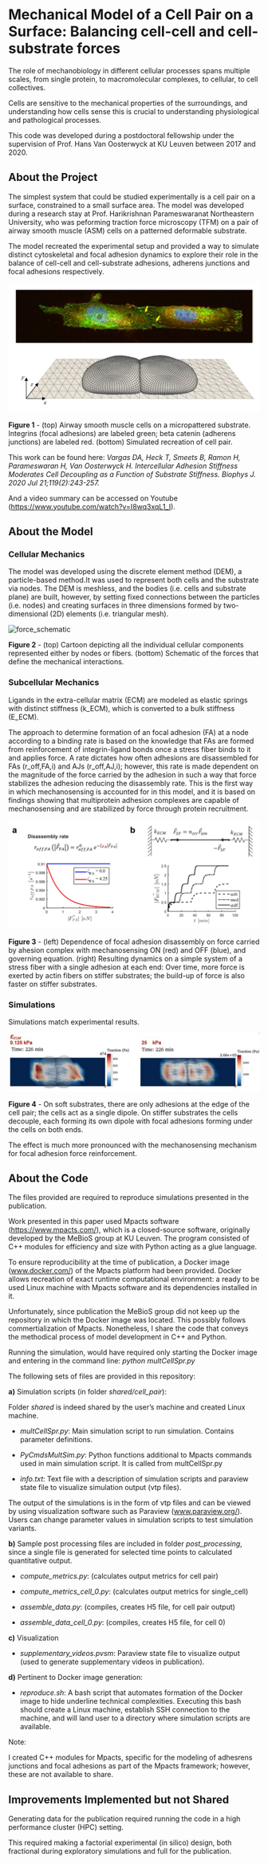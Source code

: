 # Mechanical Model of a Cell Pair on a Surface: Balancing cell-cell and cell-substrate forces

The role of mechanobiology in different cellular processes spans multiple scales, from single protein, to macromolecular complexes, to cellular, to cell collectives.

Cells are sensitive to the mechanical properties of the surroundings, and understanding how cells sense this is crucial to understanding physiological and pathological processes.

This code was developed during a postdoctoral fellowship under the supervision of Prof. Hans Van Oosterwyck at KU Leuven between 2017 and 2020.

## About the Project

The simplest system that could be studied experimentally is a cell pair on a surface, constrained to a small surface area. The model was developed during a research stay at Prof. Harikrishnan Parameswaranat Northeastern University, who was peforming traction force microscopy (TFM) on a pair of airway smooth muscle (ASM) cells on a patterned deformable substrate.

The model recreated the experimental setup and provided a way to simulate distinct cytoskeletal and focal adhesion dynamics to explore their role in the balance of cell-cell and cell-substrate adhesions, adherens junctions and focal adhesions respectively.

![experiment_and_model](Figures/DEM.jpg) 

**Figure 1** - (top) Airway smooth muscle cells on a micropattered substrate. Integrins (focal adhesions) are labeled green; beta catenin (adherens junctions) are labeled red. (bottom) Simulated recreation of cell pair.

This work can be found here:
*Vargas DA, Heck T, Smeets B, Ramon H, Parameswaran H, Van Oosterwyck H. Intercellular Adhesion Stiffness Moderates Cell Decoupling as a Function of Substrate Stiffness. Biophys J. 2020 Jul 21;119(2):243-257.*

And a video summary can be accessed on Youtube (https://www.youtube.com/watch?v=I8wq3xqL1_I).

## About the Model

### Cellular  Mechanics

The model was developed using the discrete element method (DEM), a particle-based method.It was used to represent both cells and the substrate via nodes. The DEM is meshless, and the bodies (i.e. cells and substrate plane) are built, however, by setting fixed connections between the particles (i.e. nodes) and creating surfaces in three dimensions formed by two-dimensional (2D) elements (i.e. triangular mesh).

![force_schematic](Figures/force_eq.jpg) 

**Figure 2** - (top) Cartoon depicting all the individual cellular components represented either by nodes or fibers. (bottom) Schematic of the forces that define the mechanical interactions.

### Subcellular Mechanics

Ligands in the extra-cellular matrix (ECM) are modeled as elastic springs with distinct stiffness (k_ECM), which is converted to a bulk stiffness (E_ECM).

The approach to determine formation of an focal adhesion (FA) at a node according to a binding rate is based on the knowledge that FAs are formed from reinforcement of integrin-ligand bonds once a stress fiber binds to it and applies force. A rate dictates how often adhesions are disassembled for FAs (r_off,FA,i) and AJs (r_off,AJ,i); however, this rate is made dependent on the magnitude of the force carried by the adhesion in such a way that force stabilizes the adhesion reducing the disassembly rate. This is the first way in which mechanosensing is accounted for in this model, and it is based on findings showing that multiprotein adhesion complexes are capable of mechanosensing and are stabilized by force through protein recruitment.

![mechanosensing](Figures/mechanosensing_mech.jpg) 

**Figure 3** - (left) Dependence of focal adhesion disassembly on force carried by ahesion complex with mechanosensing ON (red) and OFF (blue), and governing equation. (right) Resulting dynamics on a  simple system of a stress fiber with a single adhesion at each end: Over time, more force is exerted by actin fibers on stiffer substrates; the build-up of force is also faster on stiffer substrates.

### Simulations

Simulations match experimental results.

![results](Figures/soft_and_stiff_sims.jpg) 

**Figure 4** - On soft substrates, there are only adhesions at the edge of the cell pair; the cells act as a single dipole.  On stiffer substrates the cells decouple, each forming its own dipole with focal adhesions forming under the  cells on both ends.

The effect is much more pronounced with the mechanosensing mechanism for focal adhesion force reinforcement.

## About the Code

The files provided are required to reproduce simulations presented in the publication.

Work presented in this paper used Mpacts software (https://www.mpacts.com/), which is a closed-source software, originally developed by the MeBioS group at KU Leuven. The program consisted of C++ modules for efficiency and size with Python acting as a glue language.

To ensure reproducibility at the time of publication, a Docker image (www.docker.com/) of the Mpacts platform had been provided. Docker allows recreation of exact runtime computational environment: a ready to be used Linux machine with Mpacts software and its dependencies installed in it.

Unfortunately, since publication the MeBioS group did not keep up the repository in which the Docker image was located. This possibly follows commertialization of Mpacts. Nonetheless, I share the code that conveys the methodical process of model development in C++ and Python.

Running the simulation, would have required only starting the Docker image and entering in the command line:
*python multCellSpr.py*

The following sets of files are provided in this repository:

**a)** Simulation scripts (in folder *shared/cell_pair*):

Folder *shared* is indeed shared by the user’s machine and created Linux machine.

- *multCellSpr.py*:		Main simulation script to run simulation. Contains parameter definitions.

- *PyCmdsMultSim.py*:	Python functions additional to Mpacts commands used in main simulation script. It is called from multCellSpr.py

- *info.txt*:			Text file with a description of simulation scripts and paraview state file to visualize simulation output (vtp files).

The output of the simulations is in the form of vtp files and can be viewed by using visualization software such as Paraview  (www.paraview.org/). Users can change parameter values in simulation scripts to test simulation variants.

**b)** Sample post processing files are included in folder *post_processing*, since a single file is generated for selected time points to calculated quantitative output.

- *compute_metrics.py*:			(calculates output metrics for cell pair)
- *compute_metrics_cell_0.py*:	(calculates output metrics for single_cell)

- *assemble_data.py*:			(compiles, creates H5 file, for cell pair output)
- *assemble_data_cell_0.py*:	(compiles, creates H5 file, for cell 0)

**c)** Visualization

- *supplementary_videos.pvsm*: 	Paraview state file to visualize output (used to generate supplementary videos in publication).

**d)** Pertinent to Docker image generation:

- *reproduce.sh*:	A bash script that automates formation of the Docker image to hide underline technical complexities. Executing this bash should create a Linux machine, establish SSH connection to the machine, and will land user to a directory where simulation scripts are available.  

Note:

I created C++ modules for Mpacts, specific for the modeling of adhesrens junctions and focal adhesions as part of the Mpacts framework; however, these are not available to share.

## Improvements Implemented but not Shared

Generating data for the publication required running the code in a high performance cluster (HPC) setting.

This required making a factorial experimental (in silico) design, both fractional during exploratory simulations and full for the publication.
